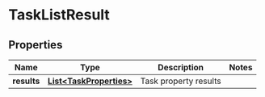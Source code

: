 # TaskListResult

## Properties
Name | Type | Description | Notes
------------ | ------------- | ------------- | -------------
**results** | [**List&lt;TaskProperties&gt;**](TaskProperties.md) | Task property results | 
